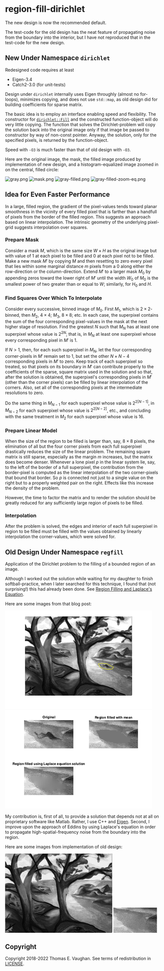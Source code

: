 <!-- vim: set filetype=none:
  Turn off markdown-type because LaTeX-notation
  doesn't work with markdown-mode.
  -->

# region-fill-dirichlet

The new design is now the recommended default.

The test-code for the old design has the neat
feature of propagating noise from the boundary
into the interior, but I have not reproduced
that in the test-code for the new design.

## New Under Namespace `dirichlet`

Redesigned code requires at least

- Eigen-3.4
- Catch2-3.0 (for unit-tests)

Design under `dirichlet` internally uses Eigen
throughly (almost no for-loops), minimizes
copying, and does not use `std::map`, as old
design did for building coefficients for
sparse matrix.

The basic idea is to employ an interface
enabling speed and flexibility.  The constructor
for
[`dirichlet::Fill`](include/dirichlet/Fill.hpp)
and the constructed function-object will do very
little copying.  The function that solves the
Dirichlet-problem will copy the solution back
into the original image only if that image be
passed to constructor by way of non-const
pointer.  Anyway, the solution, only for the
specified pixels, is returned by the
function-object.

Speed with `-O3` is much faster than that of
old design with `-O3`.

Here are the original image, the mask, the
filled image produced by implementation of new
design, and a histogram-equalized image zoomed
in on the central, filled circle:

![gray.png](test/gray.png)
![mask.png](test/mask.png)
![gray-filled.png](test/gray-filled.png)
![gray-filled-zoom-eq.png](test/gray-filled-zoom-eq.png)

## Idea for Even Faster Performance

In a large, filled region, the gradient of the
pixel-values tends toward planar smoothness in
the vicinity of every filled pixel that is
farther than a handfull of pixels from the
border of the filled region.  This suggests an
approach based on linear interpolation.  The
intrinsic geometry of the underlying pixel-grid
suggests interpolation over squares.

### Prepare Mask

Consider a mask $M$, which is the same size
$W \times H$ as the original image but with
value of 1 at each pixel to be filled and 0 at
each pixel not to be filled.  Make a new mask
$M'$ by copying $M$ and then resetting to zero
every pixel that lies within some marginal
distance $m$ pixels from a 0 along either the
row-direction or the column-direction.  Extend
$M'$ to a larger mask $M_0$ by appending zeros
toward the lower right of $M'$ until the width
$W_0$ of $M_0$ is the smallest power of two
greater than or equal to $W$; similarly, for
$H_0$ and $H$.

### Find Squares Over Which To Interpolate

Consider every successive, binned image of
$M_0$.  First $M_1$, which is
$2 \times 2$-binned, then $M_2$, $4 \times 4$;
$M_3$, $8 \times 8$; etc.  In each case, the
superpixel contains the sum of the four
corresponding pixel-values in the mask at the
next higher stage of resolution.  Find the
greatest $N$ such that $M_N$ has at least one
superpixel whose value is $2^{2N}$; that is, in
$M_N$ at least one superpixel whose every
corresponding pixel in $M'$ is 1.

If $N>1$, then, for each such superpixel in
$M_N$, let the four corresponding corner-pixels
in $M'$ remain set to 1, but set the other
$N \times N - 4$ corresponding pixels in $M'$ to
zero.  Keep track of each superpixel so treated,
so that pixels on its boundary in $M'$ can
contribute properly to the coefficients of the
sparse, square matrix used in the solution and
so that, after the solution is obtained, the
superpixel's corresponding pixels in $M'$ (other
than the corner pixels) can be filled by linear
interpolation of the corners.  Also, set all of
the corresponding pixels at the intermediate
resolutions to zero.

Do the same thing in $M_{N-1}$ for each
superpixel whose value is $2^{2[N-1]}$, in
$M_{N-2}$ for each superpixel whose value is
$2^{2[N-2]}$, etc., and concluding with the same
treatment in $M_2$ for each superpixel whose
value is 16.

### Prepare Linear Model

When the size of the region to be filled is
larger than, say, $8 \times 8$ pixels, the
elimination of all but the four corner pixels
from each full superpixel drastically reduces
the size of the linear problem.  The remaining
square matrix is still sparse, especially as the
margin $m$ increases, but the matrix does become
denser.  Whenever a lone pixel $p$ in the linear
system lie, say, to the left of the border of a
full superpixel, the contribution from the
border-pixel is computed as the linear
interpolation of the two corner-pixels that
bound that border.  So $p$ is connected not just
to a single value on the right but to a properly
weighted pair on the right.  Effects like this
increase the density of the problem.

However, the time to factor the matrix and to
render the solution should be greatly reduced
for any sufficiently large region of pixels to
be filled.

### Interpolation

After the problem is solved, the edges and
interior of each full superpixel in region to be
filled must be filled with the values obtained
by linearly interpolation the corner-values,
which were solved for.

## Old Design Under Namespace `regfill`

Application of the Dirichlet problem to the
filling of a bounded region of an image.

Although I worked out the solution while waiting
for my daughter to finish softball-practice,
when I later searched for this technique, I
found that (not surprising!) this had already
been done.  See [Region Filling and Laplace's
Equation](https://blogs.mathworks.com/steve/2015/06/17/region-filling-and-laplaces-equation/).

Here are some images from that blog post:

![exploring_regionfill_01.png](old/exploring_regionfill_01.png)
![exploring_regionfill_12.png](old/exploring_regionfill_12.png)

My contribution is, first of all, to provide a
solution that depends not at all on proprietary
software like Matlab.  Rather, I use C++ and
[Eigen](http://eigen.tuxfamily.org/index.php?title=Main_Page).
Second, I improve upon the approach of Eddins by
using Laplace's equation in order to propagate
high-spatial-frequency noise from the boundary
into the region.

Here are some images from implementation of old
design:

![trees-mod3.png](old/trees-mod3.png)
![trees-mod3-cut.png](old/trees-mod3-cut.png)

## Copyright

Copyright 2018-2022 Thomas E. Vaughan.  See
terms of redistribution in [LICENSE](LICENSE).

<!--
Narrow textwidth allows editing of file in
cell-phone's browser.

vim: set tw=48:
-->
